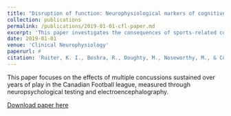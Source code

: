```yaml
---
title: "Disruption of function: Neurophysiological markers of cognitive deficits in retired football players"
collection: publications
permalink: /publications/2019-01-01-cfl-paper.md
excerpt: 'This paper investigates the consequences of sports-related concussions on long-term brain health.'
date: 2019-01-01
venue: 'Clinical Neurophysiology'
paperurl: #
citation: 'Ruiter, K. I., Boshra, R., Doughty, M., Noseworthy, M., & Connolly, J. F. (2019). &quot;Disruption of function: Neurophysiological markers of cognitive deficits in retired football players.&quot; <i>Clinical Neurophysiology</i>. 130(1), 111-121.'
---
```

This paper focuses on the effects of multiple concussions sustained over years of play in the Canadian Football league, measured through neuropsychological testing and electroencephalography.

[Download paper here](https://www.sciencedirect.com/science/article/pii/S138824571831366X)